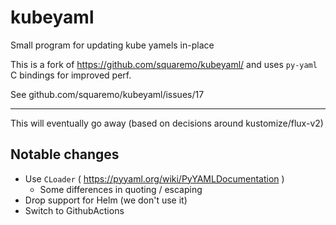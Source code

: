 # kubeyaml
Small program for updating kube yamels in-place

This is a fork of https://github.com/squaremo/kubeyaml/ and uses `py-yaml` C bindings for
improved perf. 

See github.com/squaremo/kubeyaml/issues/17

---

This will eventually go away (based on decisions around kustomize/flux-v2) 

## Notable changes

- Use `CLoader` ( https://pyyaml.org/wiki/PyYAMLDocumentation )
    - Some differences in quoting / escaping
- Drop support for Helm (we don't use it)
- Switch to GithubActions